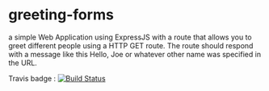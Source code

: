 # greeting-forms
a simple Web Application using ExpressJS with a route that allows you to greet different people using a HTTP GET route. The route should respond with a message like this Hello, Joe or whatever other name was specified in the URL.

Travis badge : [![Build Status](https://travis-ci.org/TaSiya/greeting-forms.svg?branch=master)](https://travis-ci.org/TaSiya/greeting-forms)
